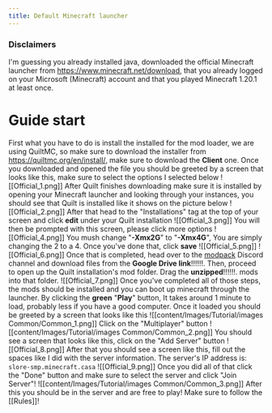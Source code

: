 ```yaml
---
title: Default Minecraft launcher
---
```

### Disclaimers
I'm guessing you already installed java, downloaded the official Minecraft launcher from https://www.minecraft.net/download, that you already logged on your Microsoft (Minecraft) account and that you played Minecraft 1.20.1 at least once.

# Guide start

First what you have to do is install the installed for the mod loader, we are using QuiltMC, so make sure to download the installer from https://quiltmc.org/en/install/, make sure to download the **Client** one.
Once you downloaded and opened the file you should be greeted by a screen that looks like this, make sure to select the options I selected below
![[Official_1.png]]
After Quilt finishes downloading make sure it is installed by opening your Minecraft launcher and looking through your instances, you should see that Quilt is installed like it shows on the picture below
![[Official_2.png]]
After that head to the "Installations" tag at the top of your screen and click **edit** under your Quilt installation
![[Official_3.png]]
You will then be prompted with this screen, please click more options
![[Official_4.png]]
You mush change "**-Xmx2G**" to "**-Xmx4G**", You are simply changing the 2 to a 4. Once you've done that, click **save**
![[Official_5.png]]
![[Official_6.png]]
Once that is completed, head over to ⁠the [modpack](https://discord.com/channels/1221495511354179664/1221499038180970567) Discord channel and download files from the **Google Drive link**!!!!!!. Then, proceed to open up the Quilt installation's mod folder. Drag the **unzipped**!!!!!!. mods into that folder.
![[Official_7.png]]
Once you've completed all of those steps, the mods should be installed and you can boot up minecraft through the launcher. By clicking the **green** "**Play**" button, It takes around 1 minute to load, probably less if you have a good computer.
Once it loaded you should be greeted by a screen that looks like this
![[content/Images/Tutorial/images Common/Common_1.png]]
Click on the "Multiplayer" button
![[content/Images/Tutorial/images Common/Common_2.png]]
You should see a screen that looks like this, click on the "Add Server" button
![[Official_8.png]]
After that you should see a screen like this, fill out the spaces like I did with the server information.
The server's IP address is:
```slore-smp.minecraft.casa```
![[Official_9.png]]
Once you did all of that click the "Done" button and make sure to select the server and click "Join Server"!
![[content/Images/Tutorial/images Common/Common_3.png]]
After this you should be in the server and are free to play! Make sure to follow the [[Rules]]!

